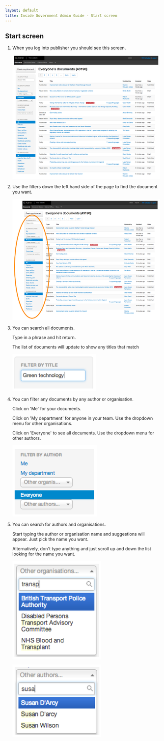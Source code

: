 ```yaml
---
layout: default
title: Inside Government Admin Guide - Start screen
---
```


## Start screen

1. When you log into publisher you should see this screen.

   ![Start screen 1](start-screen-1.png)
   
2. Use the filters down the left hand side of the page to find the document you want.

   ![Start screen 2](start-screen-2.png)
   
3. You can search all documents. 

   Type in a phrase and hit return.
   
   The list of documents will update to show any titles that match

   ![Start screen 3](start-screen-3.png)
   
4. You can filter any documents by any author or organisation.
   
   Click on 'Me' for your documents.
   
   Click on 'My department' for anyone in your team. Use the dropdown menu for other organisations.
   
   Click on 'Everyone' to see all documents. Use the dropdown menu for other authors.
   
   ![Start screen 4](start-screen-4.png)

5. You can search for authors and organisations.

   Start typing the author or organisation name and suggestions will appear. Just pick the name you want.

   
   Alternatively, don't type anything and just scroll up and down the list looking for the name you want.

   ![Start screen 5](start-screen-5.png)

   ![Start screen 6](start-screen-6.png)